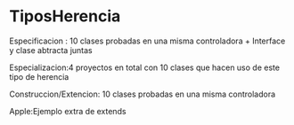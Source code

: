 # TiposHerencia


Especificacion : 10 clases probadas en una misma controladora + Interface y clase abtracta juntas 


Especializacion:4 proyectos en total con 10 clases que hacen uso de este tipo de herencia


Construccion/Extencion: 10 clases probadas en una misma controladora

Apple:Ejemplo extra de extends
